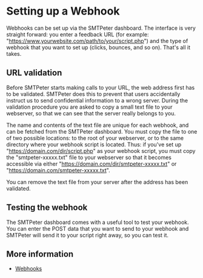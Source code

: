 # Setting up a Webhook

Webhooks can be set up via the SMTPeter dashboard. The interface
is very straight forward: you enter a feedback URL (for example:
"https://www.yourwebsite.com/path/to/your/script.php") and the type
of webhook that you want to set up (clicks, bounces, and so on). 
That's all it takes.

## URL validation

Before SMTPeter starts making calls to your URL, the web address first has
to be validated. SMTPeter does this to prevent that users accidentally instruct
us to send confidential information to a wrong server. During the validation
procedure you are asked to copy a small text file to your webserver, so
that we can see that the server really belongs to you.

The name and contents of the text file are unique for each webhook,
and can be fetched from the SMTPeter dashboard. You must copy the file to one of
two possible locations: to the root of your webserver, or to the same directory 
where your webhook script is located. Thus: if you've set up "https://domain.com/dir/script.php"
as your webhook script, you must copy the "smtpeter-xxxxx.txt" file
to your webserver so that it becomes accessible via either 
"https://domain.com/dir/smtpeter-xxxxx.txt" or "https://domain.com/smtpeter-xxxxx.txt".

You can remove the text file from your server after the address has been 
validated.


## Testing the webhook

The SMTPeter dashboard comes with a useful tool to test your webhook. 
You can enter the POST data that you want to send to your webhook and 
SMTPeter will send it to your script right away, so you can test it.

## More information

* [Webhooks](./webhooks)


